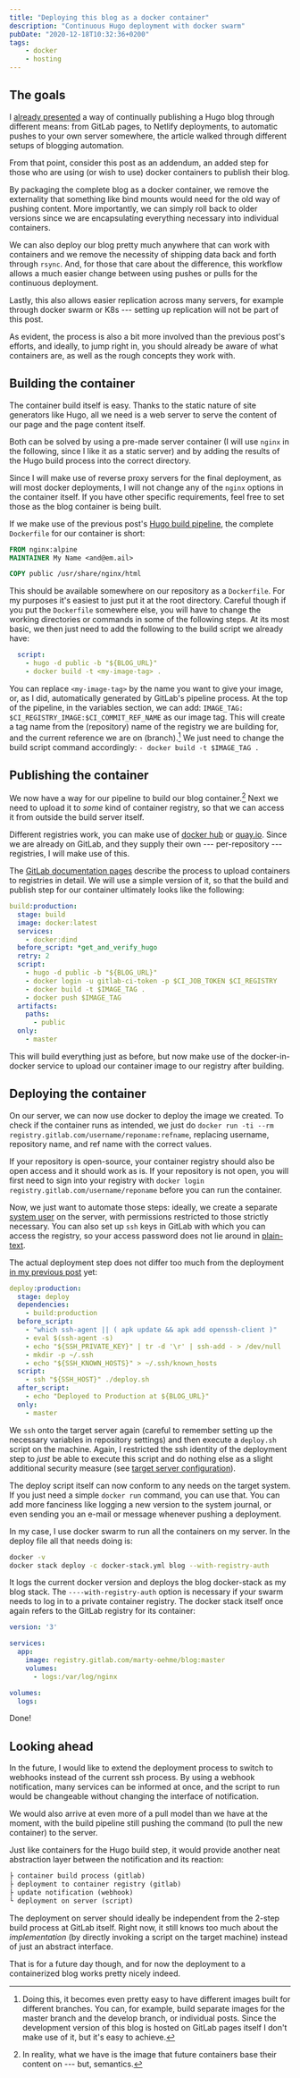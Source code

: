 ```yaml
---
title: "Deploying this blog as a docker container"
description: "Continuous Hugo deployment with docker swarm"
pubDate: "2020-12-18T10:32:36+0200"
tags: 
    - docker
    - hosting
---
```


## The goals

I [already presented](../2019-01-29-automate-testing-publishing-hugo-blog/) a way of continually publishing a Hugo blog through different means:
from GitLab pages, to Netlify deployments, to automatic pushes to your own server somewhere,
the article walked through different setups of blogging automation.

From that point, consider this post as an addendum,
an added step for those who are using (or wish to use) docker containers to publish their blog.

By packaging the complete blog as a docker container,
we remove the externality that something like bind mounts would need for the old way of pushing content.
More importantly, we can simply roll back to older versions since we are encapsulating everything necessary into individual containers.

We can also deploy our blog pretty much anywhere that can work with containers and we remove the necessity of shipping data back and forth through `rsync`.
And, for those that care about the difference,
this workflow allows a much easier change between using pushes or pulls for the continuous deployment.

Lastly, this also allows easier replication across many servers, for example through docker swarm or K8s ---
setting up replication will not be part of this post.

As evident, the process is also a bit more involved than the previous post's efforts,
and ideally, to jump right in,
you should already be aware of what containers are,
as well as the rough concepts they work with.

## Building the container

The container build itself is easy.
Thanks to the static nature of site generators like Hugo,
all we need is a web server to serve the content of our page and the page content itself.

Both can be solved by using a pre-made server container
(I will use `nginx` in the following, since I like it as a static server)
and by adding the results of the Hugo build process into the correct directory.

Since I will make use of reverse proxy servers for the final deployment,
as will most docker deployments,
I will not change any of the `nginx` options in the container itself.
If you have other specific requirements,
feel free to set those as the blog container is being built.

If we make use of the previous post's [Hugo build pipeline](../2019-01-29-automate-testing-publishing-hugo-blog/#the-build-step),
the complete `Dockerfile` for our container is short:

```Dockerfile
FROM nginx:alpine
MAINTAINER My Name <and@em.ail>

COPY public /usr/share/nginx/html
```

This should be available somewhere on our repository as a `Dockerfile`.
For my purposes it's easiest to just put it at the root directory.
Careful though if you put the `Dockerfile` somewhere else,
you will have to change the working directories or commands in some of the following steps.
At its most basic, we then just need to add the following to the build script we already have:

```yaml
  script:
    - hugo -d public -b "${BLOG_URL}"
    - docker build -t <my-image-tag> .
```

You can replace `<my-image-tag>` by the name you want to give your image,
or, as I did, automatically generated by GitLab's pipeline process.
At the top of the pipeline, in the variables section,
we can add: `IMAGE_TAG: $CI_REGISTRY_IMAGE:$CI_COMMIT_REF_NAME`
as our image tag.
This will create a tag name from the (repository) name of the registry we are building for,
and the current reference we are on (branch).[^1]
We just need to change the build script command accordingly:
`- docker build -t $IMAGE_TAG .`

[^1]: Doing this, it becomes even pretty easy to have different images built for different branches.
You can, for example, build separate images for the master branch and the develop branch, or individual posts.
Since the development version of this blog is hosted on GitLab pages itself I don't make use of it, but it's easy to achieve.

## Publishing the container

We now have a way for our pipeline to build our blog container.[^2]
Next we need to upload it to *some* kind of container registry, so that we can access it from outside the build server itself.

[^2]: In reality, what we have is the image that future containers base their content on --- but, semantics.

Different registries work, you can make use of [docker hub](https://hub.docker.com/) or [quay.io](https://quay.io/).
Since we are already on GitLab, and they supply their own --- per-repository --- registries,
I will make use of this.

The [GitLab documentation pages](https://docs.gitlab.com/ee/user/packages/container_registry/) describe the process to upload containers to registries in detail.
We will use a simple version of it, so that the build and publish step for our container ultimately looks like the following:

```yaml
build:production:
  stage: build
  image: docker:latest
  services:
    - docker:dind
  before_script: *get_and_verify_hugo
  retry: 2
  script:
    - hugo -d public -b "${BLOG_URL}"
    - docker login -u gitlab-ci-token -p $CI_JOB_TOKEN $CI_REGISTRY
    - docker build -t $IMAGE_TAG .
    - docker push $IMAGE_TAG
  artifacts:
    paths:
      - public
  only:
    - master
```

This will build everything just as before,
but now make use of the docker-in-docker service to upload our container image to our registry after building.

## Deploying the container

On our server,
we can now use docker to deploy the image we created.
To check if the container runs as intended, we just do
`docker run -ti --rm registry.gitlab.com/username/reponame:refname`,
replacing username, repository name, and ref name with the correct values.

If your repository is open-source,
your container registry should also be open access and it should work as is.
If your repository is not open,
you will first need to sign into your registry with `docker login registry.gitlab.com/username/reponame` before you can run the container.

Now, we just want to automate those steps:
ideally, we create a separate [system user](https://unix.stackexchange.com/questions/213101/implications-creating-system-accounts-useradd-r-linux-fedora-rhel-centos) on the server,
with permissions restricted to those strictly necessary.
You can also set up `ssh` keys in GitLab with which you can access the registry, so your access password does not lie around in [plain-text](https://docs.docker.com/engine/reference/commandline/login/#credentials-store).

The actual deployment step does not differ too much from the deployment [in my previous post](../2019-01-29-automate-testing-publishing-hugo-blog/#crafting-the-deployment-job) yet:

```yaml
deploy:production:
  stage: deploy
  dependencies:
    - build:production
  before_script:
    - "which ssh-agent || ( apk update && apk add openssh-client )"
    - eval $(ssh-agent -s)
    - echo "${SSH_PRIVATE_KEY}" | tr -d '\r' | ssh-add - > /dev/null
    - mkdir -p ~/.ssh
    - echo "${SSH_KNOWN_HOSTS}" > ~/.ssh/known_hosts
  script:
    - ssh "${SSH_HOST}" ./deploy.sh
  after_script:
    - echo "Deployed to Production at ${BLOG_URL}"
  only:
    - master
```

We `ssh` onto the target server again
(careful to remember setting up the necessary variables in repository settings)
and then execute a `deploy.sh` script on the machine.
Again, I restricted the ssh identity of the deployment step to *just* be able to execute this script and do nothing else as a slight additional security measure
(see [target server configuration](../2019-01-29-automate-testing-publishing-hugo-blog/#target-server-configuration)).

The deploy script itself can now conform to any needs on the target system.
If you just need a simple `docker run` command, you can use that.
You can add more fanciness like logging a new version to the system journal,
or even sending you an e-mail or message whenever pushing a deployment.

In my case, I use docker swarm to run all the containers on my server.
In the deploy file all that needs doing is:

```sh
docker -v
docker stack deploy -c docker-stack.yml blog --with-registry-auth
```

It logs the current docker version and deploys the blog docker-stack as my blog stack.
The `----with-registry-auth` option is necessary if your swarm needs to log in to a private container registry.
The docker stack itself once again refers to the GitLab registry for its container:

```yaml
version: '3'

services:
  app:
    image: registry.gitlab.com/marty-oehme/blog:master
    volumes:
      - logs:/var/log/nginx

volumes:
  logs:
```

Done!

## Looking ahead

In the future, I would like to extend the deployment process to switch to webhooks instead of the current ssh process.
By using a webhook notification, many services can be informed at once,
and the script to run would be changeable without changing the interface of notification.

We would also arrive at even more of a pull model than we have at the moment,
with the build pipeline still pushing the command (to pull the new container) to the server.

Just like containers for the Hugo build step,
it would provide another neat abstraction layer between the notification and its reaction:

```markdown
├ container build process (gitlab)
├ deployment to container registry (gitlab)
├ update notification (webhook)
└ deployment on server (script)
```

The deployment on server should ideally be independent from the 2-step build process at GitLab itself.
Right now, it still knows too much about the *implementation*
(by directly invoking a script on the target machine)
instead of just an abstract interface.

That is for a future day though, and for now the deployment to a containerized blog works pretty nicely indeed.
